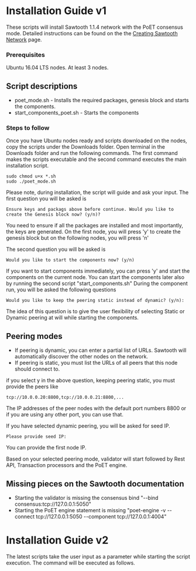 # Installation Guide v1

These scripts will install Sawtooth 1.1.4 network with the PoET consensus mode. 
Detailed instructions can be found on the the [Creating Sawtooth Network](https://sawtooth.hyperledger.org/docs/core/nightly/master/app_developers_guide/creating_sawtooth_network.html?highlight=selecting%20consensus) page.

### Prerequisites

Ubuntu 16.04 LTS nodes. At least 3 nodes. 

## Script descriptions

* poet_mode.sh - Installs the required packages, genesis block and starts the components. 
* start_components_poet.sh - Starts the components

### Steps to follow

Once you have Ubuntu nodes ready and scripts downloaded on the nodes, copy the scripts under the Downloads folder. Open terminal in the Downloads folder and run the following commands. The first command makes the scripts executable and the second command executes the main installation script. 

```
sudo chmod u+x *.sh
sudo ./poet_mode.sh
```

Please note, during installation, the script will guide and ask your input. 
The first question you will be asked is

```
Ensure keys and packags above before continue. Would you like to create the Genesis block now? (y/n)?
```
You need to ensure if all the packages are installed and most importantly, the keys are generated. 
On the first node, you will press 'y' to create the genesis block but on the following nodes, you will press 'n'

The second question you will be asked is

```
Would you like to start the components now? (y/n)
```
If you want to start components immediately, you can press 'y' and start the components on the current node.
You can start the components later also by running the second script "start_components.sh"
During the component run, you will be asked the following questions

```
Would you like to keep the peering static instead of dynamic? (y/n):
```
The idea of this question is to give the user flexibility of selecting Static or Dynamic peering at will while starting the components.

## Peering modes

* If peering is dynamic, you can enter a partial list of URLs. Sawtooth will automatically discover the other nodes on the network.
* If peering is static, you must list the URLs of all peers that this node should connect to.

if you select y in the above question, keeping peering static, you must provide the peers like
```
tcp://10.0.0.20:8800,tcp://10.0.0.21:8800,...
```
The IP addresses of the peer nodes with the default port numbers 8800 or if you are using any other port, you can use that.

If you have selected dynamic peering, you will be asked for seed IP.
```
Please provide seed IP:
```
You can provide the first node IP.

Based on your selected peering mode, validator will start followed by Rest API, Transaction processors and the PoET engine. 

## Missing pieces on the Sawtooth documentation

* Starting the validator is missing the consensus bind "--bind consensus:tcp://127.0.0.1:5050"
* Starting the PoET engine statement is missing "poet-engine -v --connect tcp://127.0.0.1:5050 --component tcp://127.0.0.1:4004"

# Installation Guide v2
The latest scripts take the user input as a parameter while starting the script execution. The command will be executed as follows.
